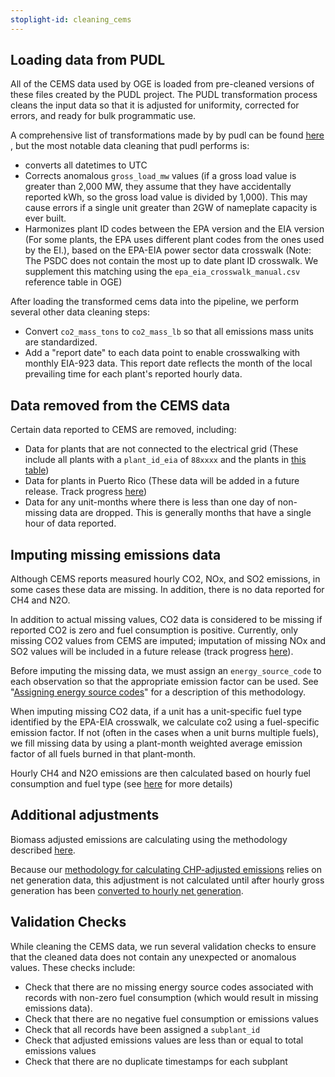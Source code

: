 ```yaml
---
stoplight-id: cleaning_cems
---
```


## Loading data from PUDL
All of the CEMS data used by OGE is loaded from pre-cleaned versions of these files created by the PUDL project. The PUDL transformation process cleans the input data so that it is adjusted for uniformity, corrected for errors, and ready for bulk programmatic use.

A comprehensive list of transformations made by by pudl can be found [here](https://catalystcoop-pudl.readthedocs.io/en/latest/data_sources/epacems.html#pudl-data-transformations) , but the most notable data cleaning that pudl performs is:
 - converts all datetimes to UTC
 - Corrects anomalous `gross_load_mw` values (if a gross load value is greater than 2,000 MW, they assume that they have accidentally reported kWh, so the gross load value is divided by 1,000). This may cause errors if a single unit greater than 2GW of nameplate capacity is ever built.
 - Harmonizes plant ID codes between the EPA version and the EIA version (For some plants, the EPA uses different plant codes from the ones used by the EI.), based on the EPA-EIA power sector data crosswalk (Note: The PSDC does not contain the most up to date plant ID crosswalk. We supplement this matching using the `epa_eia_crosswalk_manual.csv` reference table in OGE)

After loading the transformed cems data into the pipeline, we perform several other data cleaning steps:
- Convert `co2_mass_tons` to `co2_mass_lb` so that all emissions mass units are standardized.
- Add a "report date" to each data point to enable crosswalking with monthly EIA-923 data. This report date reflects the month of the local prevailing time for each plant's reported hourly data.

## Data removed from the CEMS data

Certain data reported to CEMS are removed, including:
- Data for plants that are not connected to the electrical grid (These include all plants with a `plant_id_eia` of `88xxxx` and the plants in [this table](https://github.com/singularity-energy/open-grid-emissions/blob/main/data/manual/plants_not_connected_to_grid.csv))
- Data for plants in Puerto Rico (These data will be added in a future release. Track progress [here](https://github.com/singularity-energy/open-grid-emissions/issues/79))
- Data for any unit-months where there is less than one day of non-missing data are dropped. This is generally months that have a single hour of data reported.


## Imputing missing emissions data
Although CEMS reports measured hourly CO2, NOx, and SO2 emissions, in some cases these data are missing. In addition, there is no data reported for CH4 and N2O.

In addition to actual missing values, CO2 data is considered to be missing if reported CO2 is zero and fuel consumption is positive. Currently, only missing CO2 values from CEMS are imputed; imputation of missing NOx and SO2 values will be included in a future release (track progress [here](https://github.com/singularity-energy/open-grid-emissions/issues/153)).

Before imputing the missing data, we must assign an `energy_source_code` to each observation so that the appropriate emission factor can be used. See "[Assigning energy source codes](../Emissions%20Calculations/Assigning%20Energy%20Source%20Codes.md)" for a description of this methodology.

When imputing missing CO2 data, if a unit has a unit-specific fuel type identified by the EPA-EIA crosswalk, we calculate co2 using a fuel-specific emission factor. If not (often in the cases when a unit burns multiple fuels), we fill missing data by using a plant-month weighted average emission factor of all fuels burned in that plant-month.

Hourly CH4 and N2O emissions are then calculated based on hourly fuel consumption and fuel type (see [here](../Emissions%20Calculations/GHG%20Emissions.md) for more details)

## Additional adjustments

Biomass adjusted emissions are calculating using the methodology described [here](../Emissions%20Calculations/Adjusting%20Emissions%20for%20Biomass.md).

Because our [methodology for calculating CHP-adjusted emissions](../Emissions%20Calculations/Adjusting%20Emissions%20for%20CHP.md) relies on net generation data, this adjustment is not calculated until after hourly gross generation has been [converted to hourly net generation](../Converting%20Gross%20to%20Net%20Generation.md).

## Validation Checks

While cleaning the CEMS data, we run several validation checks to ensure that the cleaned data does not contain any unexpected or anomalous values. These checks include:
 - Check that there are no missing energy source codes associated with records with non-zero fuel consumption (which would result in missing emissions data).
 - Check that there are no negative fuel consumption or emissions values
 - Check that all records have been assigned a `subplant_id`
 - Check that adjusted emissions values are less than or equal to total emissions values
 - Check that there are no duplicate timestamps for each subplant

